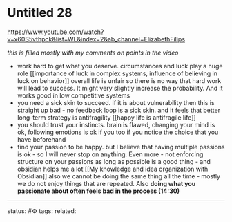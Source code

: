 # Untitled 28

https://www.youtube.com/watch?v=x60S5vthpck&list=WL&index=2&ab_channel=ElizabethFilips

*this is filled mostly with my comments on points in the video*

 - work hard to get what you deserve. circumstances and luck play a huge role [[importance of luck in complex systems, influence of believing in luck on behavior]] overall life is unfair so there is no way that hard work will lead to success. It might very slightly increase the probability. And it works good in low competitive systems
 - you need a sick skin to succeed. if it is about vulnerability then this is straight up bad - no feedback loop is a sick skin. and it feels that better long-term strategy is antifragility [[happy life is antifragile life]] 
 - you should trust your instincts. brain is flawed, changing your mind is ok, following emotions is ok if you too if you notice the choice that you have beforehand
 - find your passion to be happy. but I believe that having multiple passions is ok  - so I will never stop on anything. Even more - not enforcing structure on your passions as long as possible is a good thing - and obsidian helps me a lot [[My knowledge and idea organization with Obsidian]] also we cannot be doing the same thing all the time - mostly we do not enjoy things that are repeated. Also **doing what you passionate about often feels bad in the process (14:30)**


--- 
status: #⚙️ 
tags: 
related: 